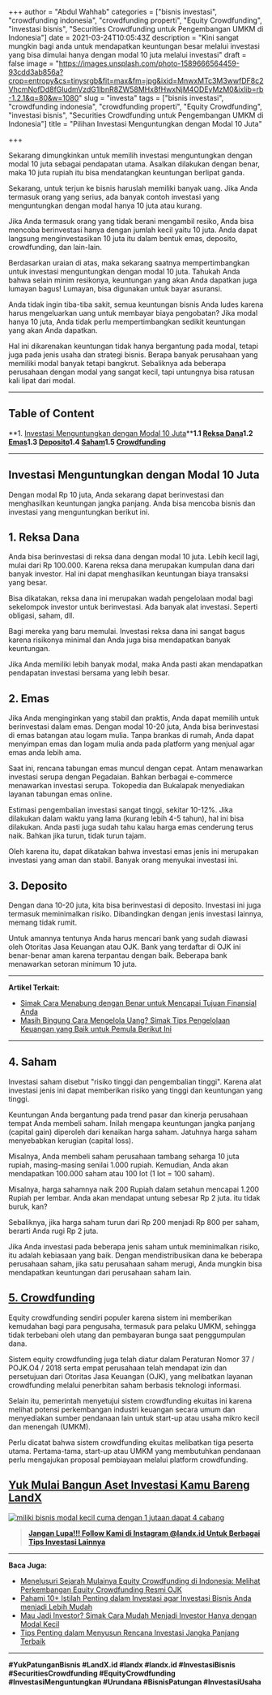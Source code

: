 +++
author = "Abdul Wahhab"
categories = ["bisnis investasi", "crowdfunding indonesia", "crowdfunding properti", "Equity Crowdfunding", "investasi bisnis", "Securities Crowdfunding untuk Pengembangan UMKM di Indonesia"]
date = 2021-03-24T10:05:43Z
description = "Kini sangat mungkin bagi anda untuk mendapatkan keuntungan besar melalui investasi yang bisa dimulai hanya dengan modal 10 juta melalui investasi"
draft = false
image = "https://images.unsplash.com/photo-1589666564459-93cdd3ab856a?crop=entropy&cs=tinysrgb&fit=max&fm=jpg&ixid=MnwxMTc3M3wwfDF8c2VhcmNofDd8fGludmVzdG1lbnR8ZW58MHx8fHwxNjM4ODEyMzM0&ixlib=rb-1.2.1&q=80&w=1080"
slug = "investa"
tags = ["bisnis investasi", "crowdfunding indonesia", "crowdfunding properti", "Equity Crowdfunding", "investasi bisnis", "Securities Crowdfunding untuk Pengembangan UMKM di Indonesia"]
title = "Pilihan Investasi Menguntungkan dengan Modal 10 Juta"

+++


Sekarang dimungkinkan untuk memilih investasi menguntungkan dengan modal 10 juta sebagai pendapatan utama. Asalkan dilakukan dengan benar, maka 10 juta rupiah itu bisa mendatangkan keuntungan berlipat ganda.

Sekarang, untuk terjun ke bisnis haruslah memiliki banyak uang. Jika Anda termasuk orang yang serius, ada banyak contoh investasi yang menguntungkan dengan modal hanya 10 juta atau kurang.

Jika Anda termasuk orang yang tidak berani mengambil resiko, Anda bisa mencoba berinvestasi hanya dengan jumlah kecil yaitu 10 juta. Anda dapat langsung menginvestasikan 10 juta itu dalam bentuk emas, deposito, crowdfunding, dan lain-lain.

Berdasarkan uraian di atas, maka sekarang saatnya mempertimbangkan untuk investasi menguntungkan dengan modal 10 juta. Tahukah Anda bahwa selain minim resikonya, keuntungan yang akan Anda dapatkan juga lumayan bagus! Lumayan, bisa digunakan untuk bayar asuransi.

Anda tidak ingin tiba-tiba sakit, semua keuntungan bisnis Anda ludes karena harus mengeluarkan uang untuk membayar biaya pengobatan? Jika modal hanya 10 juta, Anda tidak perlu mempertimbangkan sedikit keuntungan yang akan Anda dapatkan.

Hal ini dikarenakan keuntungan tidak hanya bergantung pada modal, tetapi juga pada jenis usaha dan strategi bisnis.  Berapa banyak perusahaan yang memiliki modal banyak tetapi bangkrut. Sebaliknya ada beberapa perusahaan dengan modal yang sangat kecil, tapi untungnya bisa ratusan kali lipat dari modal.

---

## Table of Content

**1. [Investasi Menguntungkan dengan Modal 10 Juta](#investasi-menguntungkan-dengan-modal-10-juta)****1.1 [Reksa Dana](#1-reksa-dana)1.2 [Emas](#2-Emas)1.3 [Deposito](#3-deposito)1.4 [Saham](#4-saham)1.5 [Crowdfunding](#5-crowdfunding)**

---

## Investasi Menguntungkan dengan Modal 10 Juta

Dengan modal Rp 10 juta, Anda sekarang dapat berinvestasi dan menghasilkan keuntungan jangka panjang. Anda bisa mencoba bisnis dan investasi yang menguntungkan berikut ini.

## 1. Reksa Dana

Anda bisa berinvestasi di reksa dana dengan modal 10 juta. Lebih kecil lagi, mulai dari Rp 100.000. Karena reksa dana merupakan kumpulan dana dari banyak investor. Hal ini dapat menghasilkan keuntungan biaya transaksi yang besar.

Bisa dikatakan, reksa dana ini merupakan wadah pengelolaan modal bagi sekelompok investor untuk berinvestasi. Ada banyak alat investasi. Seperti obligasi, saham, dll.

Bagi mereka yang baru memulai. Investasi reksa dana ini sangat bagus karena risikonya minimal dan Anda juga bisa mendapatkan banyak keuntungan.

Jika Anda memiliki lebih banyak modal, maka Anda pasti akan mendapatkan pendapatan investasi bersama yang lebih besar.

## 2. Emas

Jika Anda menginginkan yang stabil dan praktis, Anda dapat memilih untuk berinvestasi dalam emas. Dengan modal 10-20 juta, Anda bisa berinvestasi di emas batangan atau logam mulia. Tanpa brankas di rumah, Anda dapat menyimpan emas dan logam mulia anda pada platform yang menjual agar emas anda lebih ama.

Saat ini, rencana tabungan emas muncul dengan cepat. Antam menawarkan investasi serupa dengan Pegadaian. Bahkan berbagai e-commerce menawarkan investasi serupa. Tokopedia dan Bukalapak menyediakan layanan tabungan emas online.

Estimasi pengembalian investasi sangat tinggi, sekitar 10-12%. Jika dilakukan dalam waktu yang lama (kurang lebih 4-5 tahun), hal ini bisa dilakukan. Anda pasti juga sudah tahu kalau harga emas cenderung terus naik. Bahkan jika turun, tidak turun tajam.

Oleh karena itu, dapat dikatakan bahwa investasi emas jenis ini merupakan investasi yang aman dan stabil. Banyak orang menyukai investasi ini.

## 3. Deposito

Dengan dana 10-20 juta, kita bisa berinvestasi di deposito. Investasi ini juga termasuk meminimalkan risiko. Dibandingkan dengan jenis investasi lainnya, memang tidak rumit.

Untuk amannya tentunya Anda harus mencari bank yang sudah diawasi oleh Otoritas Jasa Keuangan atau OJK. Bank yang terdaftar di OJK ini benar-benar aman karena terpantau dengan baik. Beberapa bank menawarkan setoran minimum 10 juta.

---

**Artikel Terkait:**

* [Simak Cara Menabung dengan Benar untuk Mencapai Tujuan Finansial Anda](https://landx.id/blog/cara-menabung-dengan-benar-untuk-masa-depan/)
* [Masih Bingung Cara Mengelola Uang? Simak Tips Pengelolaan Keuangan yang Baik untuk Pemula Berikut Ini](https://landx.id/blog/pengelolaan-keuangan-yang-baik/)

---

## 4. Saham

Investasi saham disebut "risiko tinggi dan pengembalian tinggi". Karena alat investasi jenis ini dapat memberikan risiko yang tinggi dan keuntungan yang tinggi.

Keuntungan Anda bergantung pada trend pasar dan kinerja perusahaan tempat Anda membeli saham. Inilah mengapa keuntungan jangka panjang (capital gain) diperoleh dari kenaikan harga saham. Jatuhnya harga saham menyebabkan kerugian (capital loss).

Misalnya, Anda membeli saham perusahaan tambang seharga 10 juta rupiah, masing-masing senilai 1.000 rupiah. Kemudian, Anda akan mendapatkan 100.000 saham atau 100 lot (1 lot = 100 saham).

Misalnya, harga sahamnya naik 200 Rupiah dalam setahun mencapai 1.200 Rupiah per lembar. Anda akan mendapat untung sebesar Rp 2 juta. itu tidak buruk, kan?

Sebaliknya, jika harga saham turun dari Rp 200 menjadi Rp 800 per saham, berarti Anda rugi Rp 2 juta.

Jika Anda investasi pada beberapa jenis saham untuk meminimalkan risiko, itu adalah kebiasaan yang baik. Dengan mendistribusikan dana ke beberapa perusahaan saham, jika satu perusahaan saham merugi, Anda mungkin bisa mendapatkan keuntungan dari perusahaan saham lain.

## [5. Crowdfunding](https://landx.id/)

Equity crowdfunding sendiri populer karena sistem ini memberikan kemudahan bagi para pengusaha, termasuk para pelaku UMKM, sehingga tidak terbebani oleh utang dan pembayaran bunga saat penggumpulan dana.

Sistem equity crowdfunding juga telah diatur dalam Peraturan Nomor 37 / POJK.O4 / 2018 serta empat perusahaan telah mendapat izin dan persetujuan dari Otoritas Jasa Keuangan (OJK), yang melibatkan layanan crowdfunding melalui penerbitan saham berbasis teknologi informasi.

Selain itu, pemerintah menyetujui sistem crowdfunding ekuitas ini karena melihat potensi perkembangan industri keuangan secara umum dan menyediakan sumber pendanaan lain untuk start-up atau usaha mikro kecil dan menengah (UMKM).

Perlu dicatat bahwa sistem crowdfunding ekuitas melibatkan tiga peserta utama. Pertama-tama, start-up atau UMKM yang membutuhkan pendanaan perlu mengajukan proposal pembiayaan melalui platform crowdfunding.

## [Yuk Mulai Bangun Aset Investasi Kamu Bareng LandX](https://landx.id/)

[![miliki bisnis modal kecil cuma dengan 1 jutaan dapat 4 cabang ](https://accountgram-production.sfo2.cdn.digitaloceanspaces.com/landx_ghost/2021/11/jadi-owner-bisnis-hanya-1-jutaan-dengan-cuan-yang-sangat-menjanjikan.png)](https://landx.id/project/)

> [**Jangan Lupa!!! Follow Kami di Instagram @landx.id Untuk Berbagai Tips Investasi Lainnya**](https://www.instagram.com/landx.id/?utm_medium=copy_link)

---

**Baca Juga:**

* [Menelusuri Sejarah Mulainya Equity Crowdfunding di Indonesia: Melihat Perkembangan Equity Crowdfunding Resmi OJK](https://landx.id/blog/equity-crowdfunding-indonesia/)
* [Pahami 10+ Istilah Penting dalam Investasi agar Investasi Bisnis Anda menjadi Lebih Mudah](https://landx.id/blog/pahami-10-istilah-penting-dalam-investasi-agar-investasi-bisnis-anda-menjadi-lebih-mudah/)
* [Mau Jadi Investor? Simak Cara Mudah Menjadi Investor Hanya dengan Modal Kecil](https://landx.id/blog/cara-menjadi-investor/)
* [Tips Penting dalam Menyusun Rencana Investasi Jangka Panjang Terbaik](https://landx.id/blog/investasi-jangka-panjang-adalah/)

---

**#YukPatunganBisnis     #LandX.id    #landx         #landx.id    #InvestasiBisnis   #SecuritiesCrowdfunding   #EquityCrowdfunding     #InvestasiMenguntungkan     #Urundana    #BisnisPatungan     #InvestasiUsaha**

